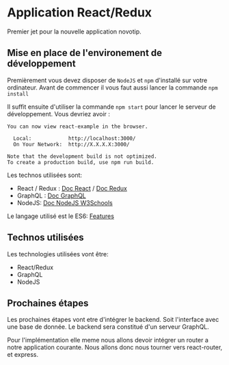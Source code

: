 
# Application React/Redux
Premier jet pour la nouvelle application novotip.

## Mise en place de l'environement de développement

Premièrement vous devez disposer de `NodeJS` et `npm` d'installé sur votre ordinateur.
Avant de commencer il vous faut aussi lancer la commande `npm install`

Il suffit ensuite d'utiliser la commande `npm start` pour lancer le serveur de développement.
Vous devriez avoir : 

```
You can now view react-example in the browser.

  Local:            http://localhost:3000/
  On Your Network:  http://X.X.X.X:3000/

Note that the development build is not optimized.
To create a production build, use npm run build.
```

Les technos utilisées sont:
- React / Redux : [Doc React](https://reactjs.org/docs/hello-world.html) / [Doc Redux](https://redux.js.org/docs/introduction/Motivation.html)
- GraphQL : [Doc GraphQL](http://graphql.org/learn/)
- NodeJS: [Doc NodeJS W3Schools](https://www.w3schools.com/nodejs/default.asp)

Le langage utilisé est le ES6: [Features](http://es6-features.org)

## Technos utilisées

Les technologies utilisées vont être:
- React/Redux
- GraphQL
- NodeJS

## Prochaines étapes
Les prochaines étapes vont etre d'intégrer le backend. Soit l'interface avec une base de donnée.
Le backend sera constitué d'un serveur GraphQL.

Pour l'implémentation elle meme nous allons devoir intégrer un router a notre application courante.
Nous allons donc nous tourner vers react-router, et express.

